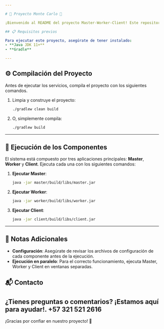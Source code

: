 ```yaml
---

# 🌟 Proyecto Monte Carlo 🌟

¡Bienvenido al README del proyecto Master-Worker-Client! Este repositorio contiene las instrucciones necesarias para compilar y ejecutar cada componente del sistema. A continuación, encontrarás todos los pasos para ponerlo en marcha. ¡Esperamos que disfrutes explorando y probando el proyecto! 🚀

## 📋 Requisitos previos

Para ejecutar este proyecto, asegúrate de tener instalado:
- **Java JDK 11+** 
- **Gradle**

---
```


## ⚙️ Compilación del Proyecto

Antes de ejecutar los servicios, compila el proyecto con los siguientes comandos.

1. Limpia y construye el proyecto:
   ```bash
   ./gradlew clean build
   ```

2. O, simplemente compila:
   ```bash
   ./gradlew build
   ```

---

## 🚀 Ejecución de los Componentes

El sistema está compuesto por tres aplicaciones principales: **Master**, **Worker** y **Client**. Ejecuta cada una con los siguientes comandos:

1. **Ejecutar Master**:
   ```bash
   java -jar master/build/libs/master.jar
   ```

2. **Ejecutar Worker**:
   ```bash
   java -jar worker/build/libs/worker.jar
   ```

3. **Ejecutar Client**:
   ```bash
   java -jar client/build/libs/client.jar
   ```

---

## 📝 Notas Adicionales

- **Configuración**: Asegúrate de revisar los archivos de configuración de cada componente antes de la ejecución.
- **Ejecución en paralelo**: Para el correcto funcionamiento, ejecuta Master, Worker y Client en ventanas separadas.

## 📬 Contacto

¿Tienes preguntas o comentarios? ¡Estamos aquí para ayudar!. 
+57 321 521 2616
---

¡Gracias por confiar en nuestro proyecto! 🧩
